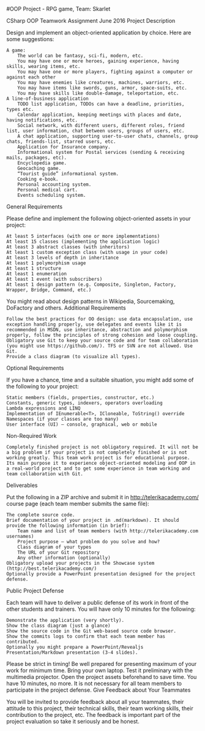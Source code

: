 #OOP Project - RPG game, Team: Skarlet

CSharp OOP Teamwork Assignment June 2016
Project Description

Design and implement an object-oriented application by choice. Here are some suggestions:

    A game:
        The world can be fantasy, sci-fi, modern, etc.
        You may have one or more heroes, gaining experience, having skills, wearing items, etc.
        You may have one or more players, fighting against a computer or against each other
        You may have enemies like creatures, machines, warriors, etc.
        You may have items like swords, guns, armor, space-suits, etc.
        You may have skills like double-damage, teleportation, etc.
    A line-of-business application
        TODO list application, TODOs can have a deadline, priorities, types etc.
        Calendar application, keeping meetings with places and date, having notifications, etc.
        Social network, with different users, different roles, friend list, user information, chat between users, groups of users, etc.
        A chat application, supporting user-to-user chats, channels, group chats, friends-list, starred users, etc.
        Application for Insurance company.
        Informational system for Postal services (sending & receiving mails, packages, etc).
        Encyclopedia game.
        Geocaching game.
        “Tourist guide” informational system.
        Cooking e-book.
        Personal accounting system.
        Personal medical cart.
        Events scheduling system.

General Requirements

Please define and implement the following object-oriented assets in your project:

    At least 5 interfaces (with one or more implementations)
    At least 15 classes (implementing the application logic)
    At least 3 abstract classes (with inheritors)
    At least 1 custom exception class (with usage in your code)
    At least 3 levels of depth in inheritance
    At least 1 polymorphism usage
    At least 1 structure
    At least 1 enumeration
    At least 1 event (with subscribers)
    At least 1 design pattern (e.g. Composite, Singleton, Factory, Wrapper, Bridge, Command, etc.)

You might read about design patterns in Wikipedia, Sourcemaking, DoFactory and others.
Additional Requirements

    Follow the best practices for OO design: use data encapsulation, use exception handling properly, use delegates and events like it is recommended in MSDN, use inheritance, abstraction and polymorphism properly, follow the principles of strong cohesion and loose coupling.
    Obligatory use Git to keep your source code and for team collaboration (you might use https://github.com/). TFS or SVN are not allowed. Use Git.
    Provide a class diagram (to visualize all types).

Optional Requirements

If you have a chance, time and a suitable situation, you might add some of the following to your project:

    Static members (fields, properties, constructor, etc.)
    Constants, generic types, indexers, operators overloading
    Lambda expressions and LINQ
    Implementation of IEnumerable<T>, ICloneable, ToString() override
    Namespaces (if your classes are too many)
    User interface (UI) – console, graphical, web or mobile

Non-Required Work

    Completely finished project is not obligatory required. It will not be a big problem if your project is not completely finished or is not working greatly. This team work project is for educational purpose. Its main purpose it to experience object-oriented modeling and OOP in a real-world project and to get some experience in team working and team collaboration with Git.

Deliverables

Put the following in a ZIP archive and submit it in http://telerikacademy.com/ course page (each team member submits the same file):

    The complete source code.
    Brief documentation of your project in .md(markdown). It should provide the following information (in brief):
        Team name and list of team members (with http://telerikacademy.com usernames)
        Project purpose – what problem do you solve and how?
        Class diagram of your types
        The URL of your Git repository
        Any other information (optionally)
    Obligatory upload your projects in the Showcase system (http://best.telerikacademy.com/)
    Optionally provide a PowerPoint presentation designed for the project defense.

Public Project Defense

Each team will have to deliver a public defense of its work in front of the other students and trainers. You will have only 10 minutes for the following:

    Demonstrate the application (very shortly).
    Show the class diagram (just a glance)
    Show the source code in the Git web-based source code browser.
    Show the commits logs to confirm that each team member has contributed.
    Optionally you might prepare a PowerPoint/Revealjs Presentation/Markdown presentation (3-4 slides).

Please be strict in timing! Be well prepared for presenting maximum of your work for minimum time. Bring your own laptop. Test it preliminary with the multimedia projector. Open the project assets beforehand to save time. You have 10 minutes, no more. It is not necessary for all team members to participate in the project defense.
Give Feedback about Your Teammates

You will be invited to provide feedback about all your teammates, their attitude to this project, their technical skills, their team working skills, their contribution to the project, etc. The feedback is important part of the project evaluation so take it seriously and be honest.
